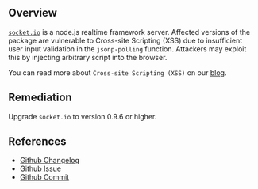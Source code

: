 ## Overview
[`socket.io`](https://www.npmjs.com/package/socket.io) is a node.js realtime framework server.
Affected versions of the package are vulnerable to Cross-site Scripting (XSS) due to insufficient user input validation in the `jsonp-polling` function. Attackers may exploit this by injecting arbitrary script into the browser.

You can read more about `Cross-site Scripting (XSS)` on our [blog](https://snyk.io/blog/marked-xss-vulnerability/).

## Remediation
Upgrade `socket.io` to version 0.9.6 or higher.

## References
- [Github Changelog](https://github.com/socketio/socket.io/blob/master/History.md#096--2012-04-17)
- [Github Issue](https://github.com/socketio/socket.io/issues/925)
- [Github Commit](https://github.com/socketio/socket.io/commit/e98fc7bc865640e777c26dbb1040f33ff103aa78)
